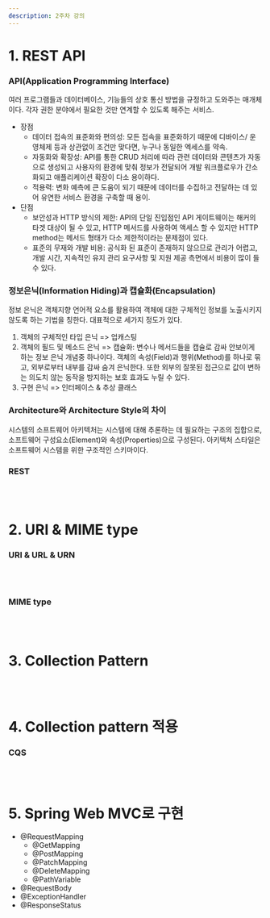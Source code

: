 ```yaml
---
description: 2주차 강의
---
```


# 1. REST API
### API(Application Programming Interface)<br>
 여러 프로그램들과 데이터베이스, 기능들의 상호 통신 방법을 규정하고 도와주는 매개체이다. 각자 권한 분야에서 필요한 것만 연계할 수 있도록 해주는 서비스.<br>
 - 장점
   - 데이터 접속의 표준화와 편의성: 모든 접속을 표준화하기 때문에 디바이스/ 운영체제 등과 상관없이 조건만 맞다면, 누구나 동일한 엑세스를 약속.
   - 자동화와 확장성: API를 통한 CRUD 처리에 따라 관련 데이터와 콘텐츠가 자동으로 생성되고 사용자의 환경에 맞춰 정보가 전달되어 개발 워크플로우가 간소화되고 애플리케이션 확장이 다소 용이하다.
   - 적용력: 변화 예측에 큰 도움이 되기 때문에 데이터를 수집하고 전달하는 데 있어 유연한 서비스 환경을 구축할 때 용이.
 - 단점
   - 보안성과 HTTP 방식의 제한: API의 단일 진입점인 API 게이트웨이는 해커의 타겟 대상이 될 수 있고, HTTP 메서드를 사용하여 액세스 할 수 있지만 HTTP method는 메서드 형태가 다소 제한적이라는 문제점이 있다.
   - 표준의 무재와 개발 비용: 공식화 된 표준이 존재하지 않으므로 관리가 어렵고, 개발 시간, 지속적인 유지 관리 요구사항 및 지원 제공 측면에서 비용이 많이 들 수 있다.
### 정보은닉(Information Hiding)과 캡슐화(Encapsulation)<br>
정보 은닉은 객체지향 언어적 요소를 활용하여 객체에 대한 구체적인 정보를 노출시키지 않도록 하는 기법을 칭한다. 대표적으로 세가지 정도가 있다.
 1. 객체의 구체적인 타입 은닉 => 업캐스팅
 2. 객체의 필드 및 메소드 은닉 => 캡슐화: 변수나 메서드들을 캡슐로 감싸 안보이게 하는 정보 은닉 개념중 하나이다. 객체의 속성(Field)과 행위(Method)를 하나로 묶고, 외부로부터 내부를 감싸 숨겨 은닉한다. 또한 외부의 잘못된 접근으로 값이 변하는 의도치 않는 동작을 방지하는 보호 효과도 누릴 수 있다.
 3. 구현 은닉 => 인터페이스 & 추상 클래스
### Architecture와 Architecture Style의 차이<br>
시스템의 소프트웨어 아키텍처는 시스템에 대해 추론하는 데 필요하는 구조의 집합으로, 소프트웨어 구성요소(Element)와 속성(Properties)으로 구성된다.
아키텍처 스타일은 소프트웨어 시스템을 위한 구조적인 스키마이다.
### REST<br>

<br><br>


# 2. URI & MIME type

### URI & URL & URN
<br><br>

### MIME type
<br><br>


# 3. Collection Pattern
<br><br>

# 4. Collection pattern 적용
### CQS
 
<br><br>

# 5. Spring Web MVC로 구현
- @RequestMapping
    - @GetMapping
    - @PostMapping
    - @PatchMapping
    - @DeleteMapping
    - @PathVariable
- @RequestBody
- @ExceptionHandler
- @ResponseStatus

